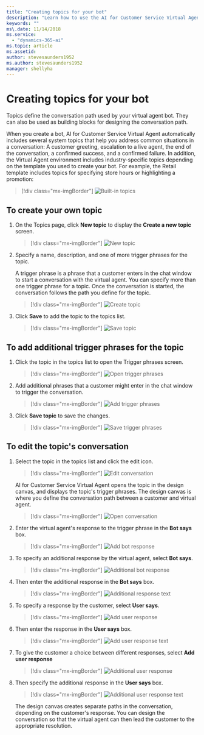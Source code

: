 ```yaml
---
title: "Creating topics for your bot"
description: "Learn how to use the AI for Customer Service Virtual Agent Bot Designer to create topics for your bot."
keywords: ""
ms\.date: 11/14/2018
ms.service:
  - "dynamics-365-ai"
ms.topic: article
ms.assetid: 
author: stevesaunders1952
ms.author: stevesaunders1952
manager: shellyha
---
```


# Creating topics for your bot

Topics define the conversation path used by your virtual agent bot. They can also be used as building blocks for designing the conversation path.

When you create a bot, AI for Customer Service Virtual Agent automatically includes several system topics that help you address common situations in a conversation: A customer greeting, escalation to a live agent, the end of the conversation, a confirmed success, and a confirmed failure. In addition, the Virtual Agent environment includes industry-specific topics depending on the template you used to create your bot. For example, the Retail template includes topics for specifying store hours or highlighting a promotion:

   > [!div class="mx-imgBorder"]
   > ![Built-in topics](media/create-topic-1.png)

## To create your own topic

1. On the Topics page, click **New topic** to display the **Create a new topic** screen.

   > [!div class="mx-imgBorder"]
   > ![New topic](media/create-topic-2.png)

2. Specify a name, description, and one of more trigger phrases for the topic.

    A trigger phrase is a phrase that a customer enters in the chat window to start a conversation with the virtual agent. You can specify more than one trigger phrase for a topic. Once the conversation is started, the conversation follows the path you define for the topic.

   > [!div class="mx-imgBorder"]
   > ![Create topic](media/create-topic-3.png)

3. Click **Save** to add the topic to the topics list.

   > [!div class="mx-imgBorder"]
   > ![Save topic](media/create-topic-4.png)

## To add additional trigger phrases for the topic

1. Click the topic in the topics list to open the Trigger phrases screen.

   > [!div class="mx-imgBorder"]
   > ![Open trigger phrases](media/create-topic-5.png)

2. Add additional phrases that a customer might enter in the chat window to trigger the conversation.

   > [!div class="mx-imgBorder"]
   > ![Add trigger phrases](media/create-topic-6.png)

3. Click **Save topic** to save the changes.

   > [!div class="mx-imgBorder"]
   > ![Save trigger phrases](media/create-topic-7.png)

## To edit the topic's conversation

1. Select the topic in the topics list and click the edit icon.

   > [!div class="mx-imgBorder"]
   > ![Edit conversation](media/create-topic-8.png)

    AI for Customer Service Virtual Agent opens the topic in the design canvas, and displays the topic's trigger phrases. The design canvas is where you define the conversation path between a customer and virtual agent.

   > [!div class="mx-imgBorder"]
   > ![Open conversation](media/create-topic-9.png)

2. Enter the virtual agent's response to the trigger phrase in the **Bot says** box.

   > [!div class="mx-imgBorder"]
   > ![Add bot response](media/create-topic-10.png)

3. To specify an additional response by the virtual agent, select **Bot says**.

   > [!div class="mx-imgBorder"]
   > ![Additional bot response](media/create-topic-11.png)

4. Then enter the additional response in the **Bot says** box.

   > [!div class="mx-imgBorder"]
   > ![Additional response text](media/create-topic-12.png)

5. To specify a response by the customer, select **User says**.

   > [!div class="mx-imgBorder"]
   > ![Add user response](media/create-topic-13.png)

6. Then enter the response in the **User says** box.

   > [!div class="mx-imgBorder"]
   > ![Add user response text](media/create-topic-14.png)

7. To give the customer a choice between different responses, select **Add user response**

   > [!div class="mx-imgBorder"]
   > ![Additional user response](media/create-topic-15.png)

8. Then specify the additional response in the **User says** box.

   > [!div class="mx-imgBorder"]
   > ![Additional user response text](media/create-topic-16.png)

    The design canvas creates separate paths in the conversation, depending on the customer's response. You can design the conversation so that the virtual agent can then lead the customer to the appropriate resolution.